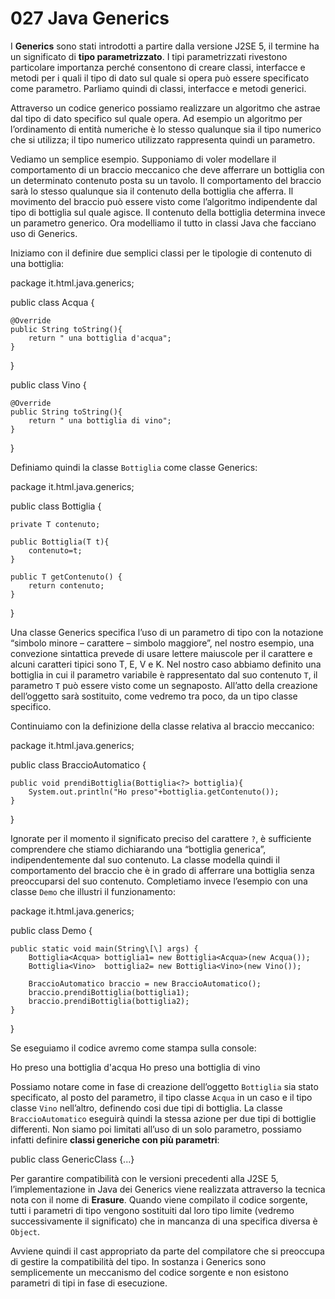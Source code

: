 # 027 Java Generics

I **Generics** sono stati introdotti a partire dalla versione J2SE 5, il termine ha un significato di **tipo parametrizzato**. I tipi parametrizzati rivestono particolare importanza perché consentono di creare classi, interfacce e metodi per i quali il tipo di dato sul quale si opera può essere specificato come parametro. Parliamo quindi di classi, interfacce e metodi generici.

Attraverso un codice generico possiamo realizzare un algoritmo che astrae dal tipo di dato specifico sul quale opera. Ad esempio un algoritmo per l’ordinamento di entità numeriche è lo stesso qualunque sia il tipo numerico che si utilizza; il tipo numerico utilizzato rappresenta quindi un parametro.

Vediamo un semplice esempio. Supponiamo di voler modellare il comportamento di un braccio meccanico che deve afferrare un bottiglia con un determinato contenuto posta su un tavolo. Il comportamento del braccio sarà lo stesso qualunque sia il contenuto della bottiglia che afferra. Il movimento del braccio può essere visto come l’algoritmo indipendente dal tipo di bottiglia sul quale agisce. Il contenuto della bottiglia determina invece un parametro generico. Ora modelliamo il tutto in classi Java che facciano uso di Generics.

Iniziamo con il definire due semplici classi per le tipologie di contenuto di una bottiglia:

package it.html.java.generics;

public class Acqua {

```text
@Override
public String toString(){
    return " una bottiglia d'acqua";
}
```

}

public class Vino {

```text
@Override
public String toString(){
    return " una bottiglia di vino";
}
```

}

Definiamo quindi la classe `Bottiglia` come classe Generics:

package it.html.java.generics;

public class Bottiglia {

```text
private T contenuto;

public Bottiglia(T t){
    contenuto=t;
}

public T getContenuto() {
    return contenuto;
}
```

}

Una classe Generics specifica l’uso di un parametro di tipo con la notazione “simbolo minore – carattere – simbolo maggiore”, nel nostro esempio, una convezione sintattica prevede di usare lettere maiuscole per il carattere e alcuni caratteri tipici sono T, E, V e K. Nel nostro caso abbiamo definito una bottiglia in cui il parametro variabile è rappresentato dal suo contenuto `T`, il parametro `T` può essere visto come un segnaposto. All’atto della creazione dell’oggetto sarà sostituito, come vedremo tra poco, da un tipo classe specifico.

Continuiamo con la definizione della classe relativa al braccio meccanico:

package it.html.java.generics;

public class BraccioAutomatico {

```text
public void prendiBottiglia(Bottiglia<?> bottiglia){
    System.out.println("Ho preso"+bottiglia.getContenuto());
}
```

}

Ignorate per il momento il significato preciso del carattere `?`, è sufficiente comprendere che stiamo dichiarando una “bottiglia generica”, indipendentemente dal suo contenuto. La classe modella quindi il comportamento del braccio che è in grado di afferrare una bottiglia senza preoccuparsi del suo contenuto. Completiamo invece l’esempio con una classe `Demo` che illustri il funzionamento:

package it.html.java.generics;

public class Demo {

```text
public static void main(String\[\] args) {
    Bottiglia<Acqua> bottiglia1= new Bottiglia<Acqua>(new Acqua());
    Bottiglia<Vino>  bottiglia2= new Bottiglia<Vino>(new Vino());

    BraccioAutomatico braccio = new BraccioAutomatico();
    braccio.prendiBottiglia(bottiglia1);
    braccio.prendiBottiglia(bottiglia2);
}
```

}

Se eseguiamo il codice avremo come stampa sulla console:

Ho preso una bottiglia d'acqua Ho preso una bottiglia di vino

Possiamo notare come in fase di creazione dell’oggetto `Bottiglia` sia stato specificato, al posto del parametro, il tipo classe `Acqua` in un caso e il tipo classe `Vino` nell’altro, definendo cosi due tipi di bottiglia. La classe `BraccioAutomatico` eseguirà quindi la stessa azione per due tipi di bottiglie differenti. Non siamo poi limitati all’uso di un solo parametro, possiamo infatti definire **classi generiche con più parametri**:

public class GenericClass {...}

Per garantire compatibilità con le versioni precedenti alla J2SE 5, l’implementazione in Java dei Generics viene realizzata attraverso la tecnica nota con il nome di **Erasure**. Quando viene compilato il codice sorgente, tutti i parametri di tipo vengono sostituiti dal loro tipo limite \(vedremo successivamente il significato\) che in mancanza di una specifica diversa è `Object`.

Avviene quindi il cast appropriato da parte del compilatore che si preoccupa di gestire la compatibilità del tipo. In sostanza i Generics sono semplicemente un meccanismo del codice sorgente e non esistono parametri di tipi in fase di esecuzione.

